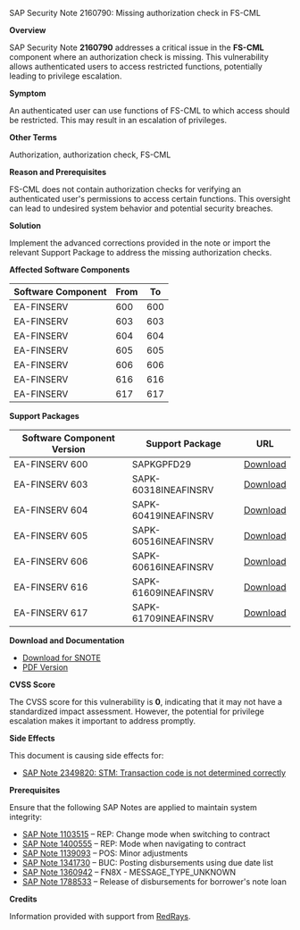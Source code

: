 SAP Security Note 2160790: Missing authorization check in FS-CML

**Overview**
  
SAP Security Note **2160790** addresses a critical issue in the **FS-CML** component where an authorization check is missing. This vulnerability allows authenticated users to access restricted functions, potentially leading to privilege escalation.

**Symptom**

An authenticated user can use functions of FS-CML to which access should be restricted. This may result in an escalation of privileges.

**Other Terms**

Authorization, authorization check, FS-CML

**Reason and Prerequisites**

FS-CML does not contain authorization checks for verifying an authenticated user's permissions to access certain functions. This oversight can lead to undesired system behavior and potential security breaches.

**Solution**

Implement the advanced corrections provided in the note or import the relevant Support Package to address the missing authorization checks.

**Affected Software Components**

| Software Component | From | To   |
|--------------------|------|------|
| EA-FINSERV         | 600  | 600  |
| EA-FINSERV         | 603  | 603  |
| EA-FINSERV         | 604  | 604  |
| EA-FINSERV         | 605  | 605  |
| EA-FINSERV         | 606  | 606  |
| EA-FINSERV         | 616  | 616  |
| EA-FINSERV         | 617  | 617  |

**Support Packages**

| Software Component Version | Support Package           | URL                                                                                   |
|----------------------------|---------------------------|---------------------------------------------------------------------------------------|
| EA-FINSERV 600             | SAPKGPFD29                | [Download](https://me.sap.com/supportpackage/SAPKGPFD29)                              |
| EA-FINSERV 603             | SAPK-60318INEAFINSRV      | [Download](https://me.sap.com/supportpackage/SAPK-60318INEAFINSRV)                    |
| EA-FINSERV 604             | SAPK-60419INEAFINSRV      | [Download](https://me.sap.com/supportpackage/SAPK-60419INEAFINSRV)                    |
| EA-FINSERV 605             | SAPK-60516INEAFINSRV      | [Download](https://me.sap.com/supportpackage/SAPK-60516INEAFINSRV)                    |
| EA-FINSERV 606             | SAPK-60616INEAFINSRV      | [Download](https://me.sap.com/supportpackage/SAPK-60616INEAFINSRV)                    |
| EA-FINSERV 616             | SAPK-61609INEAFINSRV      | [Download](https://me.sap.com/supportpackage/SAPK-61609INEAFINSRV)                    |
| EA-FINSERV 617             | SAPK-61709INEAFINSRV      | [Download](https://me.sap.com/supportpackage/SAPK-61709INEAFINSRV)                    |

**Download and Documentation**

- [Download for SNOTE](https://notesdownloads.sap.com/note/0040000012808152017)
- [PDF Version](https://userapps.support.sap.com/sap/support/sfm/notes/print/0002160790?language=en-US&token=C88E4467AEC68AB109D8DBE72BA08A7D)

**CVSS Score**

The CVSS score for this vulnerability is **0**, indicating that it may not have a standardized impact assessment. However, the potential for privilege escalation makes it important to address promptly.

**Side Effects**

This document is causing side effects for:
- [SAP Note 2349820: STM: Transaction code is not determined correctly](https://me.sap.com/notes/0002349820)

**Prerequisites**

Ensure that the following SAP Notes are applied to maintain system integrity:
- [SAP Note 1103515](https://me.sap.com/notes/1103515) – REP: Change mode when switching to contract
- [SAP Note 1400555](https://me.sap.com/notes/1400555) – REP: Mode when navigating to contract
- [SAP Note 1139093](https://me.sap.com/notes/1139093) – POS: Minor adjustments
- [SAP Note 1341730](https://me.sap.com/notes/1341730) – BUC: Posting disbursements using due date list
- [SAP Note 1360942](https://me.sap.com/notes/1360942) – FN8X - MESSAGE_TYPE_UNKNOWN
- [SAP Note 1788533](https://me.sap.com/notes/1788533) – Release of disbursements for borrower's note loan

**Credits**

Information provided with support from [RedRays](https://redrays.io).
